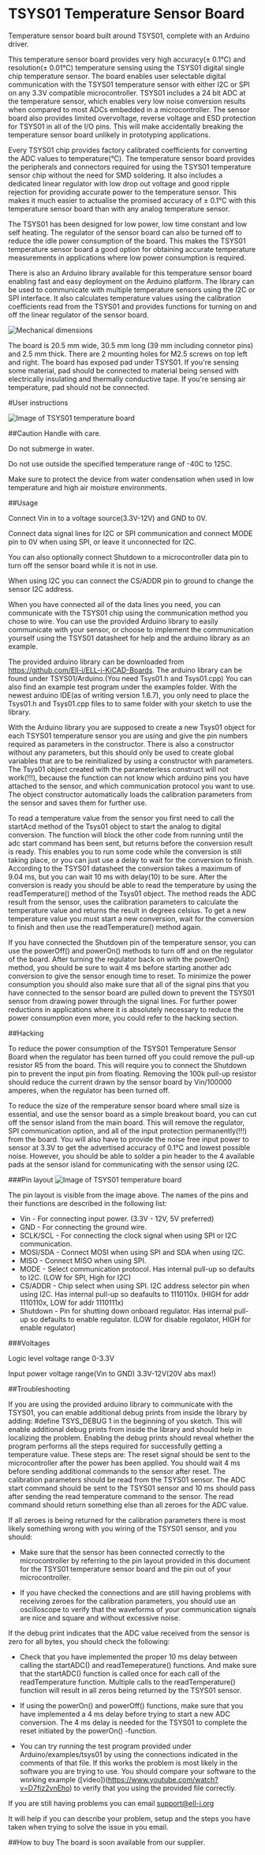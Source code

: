 # TSYS01 Temperature Sensor Board
Temperature sensor board built around TSYS01, complete with an Arduino driver.

This temperature sensor board provides very high accuracy(± 0.1°C) and resolution(± 0.01°C) temperature sensing using the TSYS01 digital single chip temperature sensor.
The board enables user selectable digital communication with the TSYS01 temperature sensor with either I2C or SPI on any 3.3V compatible microcontroller.
TSYS01 includes a 24 bit ADC at the temperature sensor, which enables very low noise conversion results when compared to most ADCs embedded in a microcontroller. 
The sensor board also provides limited overvoltage, reverse voltage and ESD protection for TSYS01 in all of the I/O pins.
This will make accidentally breaking the temperature sensor board unlikely in prototyping applications.

Every TSYS01 chip provides factory calibrated coefficients for converting the ADC values to temperature(°C).
The temperature sensor board provides the peripherals and connectors required for using the TSYS01 temperature sensor chip without the need for SMD soldering.
It also includes a dedicated linear regulator with low drop out voltage and good ripple rejection for providing accurate power to the temperature sensor.
This makes it much easier to actualise the promised accuracy of ± 0.1°C with this temperature sensor board than with any analog temperature sensor.

The TSYS01 has been designed for low power, low time constant and low self heating.
The regulator of the sensor board can also be turned off to reduce the idle power consumption of the board.
This makes the TSYS01 temperature sensor board a good option for obtaining accurate temperature measurements in applications where low power consumption is required. 

There is also an Arduino library available for this temperature sensor board enabling fast and easy deployment on the Arduino platform.
The library can be used to communicate with multiple temperature sensors using the I2C or SPI interface.
It also calculates temperature values using the calibration coefficients read from the TSYS01 and provides functions for turning on and off the linear regulator of the sensor board.

![Mechanical dimensions](./images/mechanical.jpg)

The board is 20.5 mm wide, 30.5 mm long (39 mm including connetor pins) and 2.5 mm thick. There are 2 mounting holes for M2.5 screws on top left and right. The board has exposed pad under TSYS01. If you're sensing some material, pad should be connected to material being sensed with electrically insulating and thermally conductive tape. If you're sensing air temperature, pad should not be connected. 

#User instructions

![Image of TSYS01 temperature board](./images/tsys01_top.jpg)

##Caution
Handle with care.

Do not submerge in water.

Do not use outside the specified temperature range of -40C to 125C.

Make sure to protect the device from water condensation when used in low temperature and high air moisture environments.

##Usage

Connect Vin in to a voltage source(3.3V-12V) and GND to 0V.

Connect data signal lines for I2C or SPI communication and connect MODE pin to 0V when using SPI, or leave it unconnected for I2C.

You can also optionally connect Shutdown to a microcontroller data pin to turn off the sensor board while it is not in use.

When using I2C you can connect the CS/ADDR pin to ground to change the sensor I2C address.

When you have connected all of the data lines you need, you can communicate with the TSYS01 chip using the communication method you chose to wire. You can use the provided Arduino library to easily communicate with your sensor, or choose to implement the communication yourself using the TSYS01 datasheet for help and the arduino library as an example.

The provided arduino library can be downloaded from https://github.com/Ell-i/ELL-i-KiCAD-Boards.
The arduino library can be found under TSYS01/Arduino.(You need Tsys01.h and Tsys01.cpp)
You can also find an example test program under the examples folder.
With the newest arduino IDE(as of writing version 1.6.7), you only need to place the Tsys01.h and Tsys01.cpp files to to same folder with your sketch to use the library.

With the Arduino library you are supposed to create a new Tsys01 object for each TSYS01 temperature sensor you are using and give the pin numbers required as parameters in the constructor.
There is also a constructor without any parameters, but this should only be used to create global variables that are to be reinitialized by using a constructor with parameters.
The Tsys01 object created with the parameterless construct will not work(!!!), because the function can not know which arduino pins you have attached to the sensor, and which communication protocol you want to use.
The object constructor automatically loads the calibration parameters from the sensor and saves them for further use.

To read a temperature value from the sensor you first need to call the startAcd method of the Tsys01 object to start the analog to digital conversion.
The function will block the other code from running until the adc start command has been sent, but returns before the conversion result is ready.
This enables you to run some code while the conversion is still taking place, or you can just use a delay to wait for the conversion to finish.
According to the TSYS01 datasheet the conversion takes a maximum of 9.04 ms, but you can wait 10 ms with delay(10) to be sure.
After the conversion is ready you should be able to read the temperature by using the readTemperature() method of the Tsys01 object.
The method reads the ADC result from the sensor, uses the calibration parameters to calculate the temperature value and returns the result in degrees celsius.
To get a new temperature value you must start a new conversion, wait for the conversion to finish and then use the readTemperature() method again.

If you have connected the Shutdown pin of the temperature sensor, you can use the powerOff() and powerOn() methods to turn off and on the regulator of the board.
After turning the regulator back on with the powerOn() method, you should be sure to wait 4 ms before starting another adc conversion to give the sensor enough time to reset.
To minimize the power consumption you should also make sure that all of the signal pins that you have connected to the sensor board are pulled down to prevent the TSYS01 sensor from drawing power through the signal lines.
For further power reductions in applications where it is absolutely necessary to reduce the power consumption even more, you could refer to the hacking section.


##Hacking

To reduce the power consumption of the TSYS01 Temperature Sensor Board when the regulator has been turned off you could remove the pull-up resistor R5 from the board. This will require you to connect the Shutdown pin to prevent the input pin from floating. Removing the 100k pull-up resistor should reduce the current drawn by the sensor board by Vin/100000 amperes, when the regulator has been turned off.

To reduce the size of the remperature sensor board where small size is essential, and use the sensor board as a simple breakout board, you can cut off the sensor island from the main board. This will remove the regulator, SPI communication option, and all of the input protection permanently(!!!) from the board. You will also have to provide the noise free input power to sensor at 3.3V to get the advertised accuracy of 0.1°C and lowest possible noise. However, you should be able to solder a pin header to the 4 available pads at the sensor island for communicating with the sensor using I2C.

###Pin layout
![Image of TSYS01 temperature board](./images/tsys01_bottom.jpg)

The pin layout is visible from the image above.
The names of the pins and their functions are described in the following list:

 - Vin - For connecting input power. (3.3V - 12V, 5V preferred)
 - GND - For connecting the ground wire.
 - SCLK/SCL - For connecting the clock signal when using SPI or I2C communication.
 - MOSI/SDA - Connect MOSI when using SPI and SDA when using I2C.
 - MISO - Connect MISO when using SPI.
 - MODE - Select communication protocol. Has internal pull-up so defaults to I2C. (LOW for SPI, High for I2C)
 - CS/ADDR - Chip select when using SPI. I2C address selector pin when using I2C. Has internal pull-up so deafaults to 1110110x. (HIGH for addr 1110110x, LOW for addr 1110111x)
 - Shutdown - Pin for shutting down onboard regulator. Has internal pull-up so defaults to enable regulator. (LOW for disable regolator, HIGH for enable regulator)


###Voltages

Logic level voltage range 0-3.3V

Input power voltage range(Vin to GND) 3.3V-12V(20V abs max!)

##Troubleshooting

If you are using the provided arduino library to communicate with the TSYS01, you can enable additional debug prints from inside the library by adding: #define TSYS_DEBUG 1 in the beginning of you sketch.
This will enable additional debug prints from inside the library and should help in localizing the problem.
Enabling the debug prints should reveal whether the program performs all the steps required for successfully getting a temperature value.
These steps are: The reset signal should be sent to the microcontroller after the power has been applied.
You should wait 4 ms before sending additional commands to the sensor after reset.
The calibration parameters should be read from the TSYS01 sensor.
The ADC start command should be sent to the TSYS01 sensor and 10 ms should pass after sending the read temperature command to the sensor.
The read command should return something else than all zeroes for the ADC value.

If all zeroes is being returned for the calibration parameters there is most likely something wrong with you wiring of the TSYS01 sensor, and you should: 

 - Make sure that the sensor has been connected correctly to the microcontroller by referring to the pin layout provided in this document for the TSYS01 temperature sensor board and the pin out of your microcontroller.

 - If you have checked the connections and are still having problems with receiving zeroes for the calibration parameters, you should use an oscilloscope to verify that the waveforms of your communication signals are nice and square and without excessive noise.


If the debug print indicates that the ADC value received from the sensor is zero for all bytes, you should check the following:

 - Check that you have implemented the proper 10 ms delay between calling the startADC() and readTemeperature() functions. And make sure that the startADC() function is called once for each call of the readTemperature function. Multiple calls to the readTemperature() function will result in all zeros being returned by the TSYS01 sensor.

 - If using the powerOn() and powerOff() functions, make sure that you have implemented a 4 ms delay before trying to start a new ADC conversion. The 4 ms delay is needed for the TSYS01 to complete the reset initiated by the powerOn() -function.

 - You can try running the test program provided under Arduino/examples/tsys01 by using the connections indicated in the comments of that file. If this works the problem is most likely in the software you are trying to use. You should compare your software to the working example ([video])(https://www.youtube.com/watch?v=D7fiz2vnEho) to verify that you using the provided file correctly.

If you are still having problems you can email support@ell-i.org 

It will help if you can describe your problem, setup and the steps you have taken when trying to solve the issue in you email.

##How to buy
The board is soon available from our supplier.

